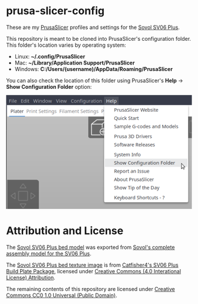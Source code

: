 # prusa-slicer-config

These are my [PrusaSlicer][prusaslicer] profiles and settings for the
[Sovol SV06 Plus][sovol-sv06-plus].

This repository is meant to be cloned into PrusaSlicer's configuration folder.
This folder's location varies by operating system:

* Linux: **~/.config/PrusaSlicer**
* Mac: **~/Library/Application Support/PrusaSlicer**
* Windows: **C:/Users/(username)/AppData/Roaming/PrusaSlicer**

You can also check the location of this folder using PrusaSlicer's **Help** -> **Show
Configuration Folder** option:

![PrusaSlicer menu screenshot of Show Configuration Folder option](.smkent/screenshot-help-conf-folder.png)

# Attribution and License

The [Sovol SV06 Plus bed model](printer/beds/sovol-sv06-plus-model.stl) was exported from
[Sovol's complete assembly model for the SV06 Plus][sovol-sv06-plus-complete-assembly-model].

The [Sovol SV06 Plus bed texture image](printer/beds/sovol-sv06-plus-texture-white-logo.png)
is from
[Catfisher4's SV06 Plus Build Plate Package][catfisher4-sv06-plus-build-plate-package],
licensed under
[Creative Commons (4.0 Interational License) Attribution][cc-by-4.0].

The remaining contents of this repository are licensed under
[Creative Commons CC0 1.0 Universal (Public Domain)][license].


[cc-by-4.0]: http://creativecommons.org/licenses/by/4.0/
[license]: http://creativecommons.org/publicdomain/zero/1.0/
[prusaslicer]: https://www.prusa3d.com/page/prusaslicer_424/
[sovol-sv06-plus]: https://www.sovol3d.com/products/sovol-sv06-plus-fully-open-source-3d-printer-with-linear-rail-structure
[sovol-sv06-plus-complete-assembly-model]: https://github.com/Sovol3d/SV06-PLUS/blob/master/SV06%20PLUS%203D/STEP/SV06%20Plus%20Complete%20Assembly%20300x300x340.rar
[catfisher4-sv06-plus-build-plate-package]: https://www.printables.com/model/534551-sovol-sv06-plus-build-plate-package-texture-and-mo
